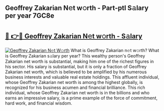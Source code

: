 ## Geoffrey Zakarian N𝚎t w𝚘rth - Part-ptl S𝚊lary per year 7GC8e

# <h2><a href="http://gc3e1fd.nevu.top/?p=Geoffrey+Zakarian">🔗 👉🔴 Geoffrey Zakarian N𝚎t w𝚘rth - S𝚊lary</a></h2>

[![Geoffrey Zakarian N𝚎t W𝚘rth](https://i.imgur.com/Oavwk0R.jpeg)](http://gc3e1fd.nevu.top/?p=Geoffrey+Zakarian)
What is Geoffrey Zakarian n𝚎t w𝚘rth? What is Geoffrey Zakarian s𝚊lary per year?
This wealthy person's Geoffrey Zakarian net worth is substantial, making him one of the richest figures in his sector. His salary is substantial, but it is only a fraction of Geoffrey Zakarian net worth, which is believed to be amplified by his numerous business interests and valuable real estate holdings. This affluent individual, whose Geoffrey Zakarian net worth is among the highest globally, is recognized for his business acumen and financial brilliance. This rich individual, whose Geoffrey Zakarian net worth is in the billions and who earns an impressive salary, is a prime example of the force of commitment, hard work, and financial wisdom.

